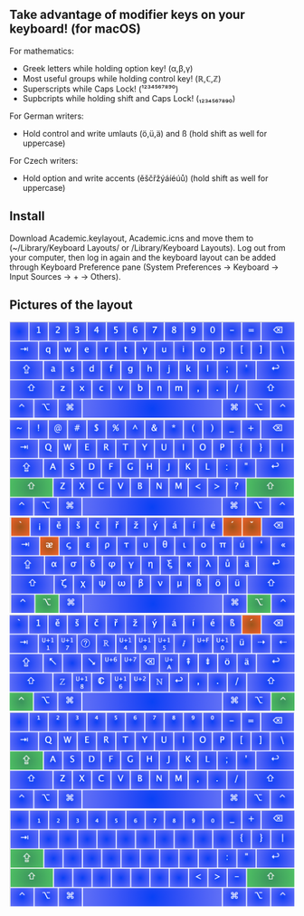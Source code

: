 ## Take advantage of modifier keys on your keyboard! (for macOS)
For mathematics:
- Greek letters while holding option key! (α,β,γ)
- Most useful groups while holding control key! (ℝ,ℂ,ℤ)
- Superscripts while Caps Lock! (¹²³⁴⁵⁶⁷⁸⁹⁰)
- Supbcripts while holding shift and Caps Lock! (₁₂₃₄₅₆₇₈₉₀)

For German writers:
- Hold control and write umlauts (ö,ü,ä) and ß (hold shift as well for uppercase)

For Czech writers:
- Hold option and write accents (ěščřžýáíéúů) (hold shift as well for uppercase)

## Install
Download Academic.keylayout, Academic.icns and move them to (~/Library/Keyboard Layouts/ or /Library/Keyboard Layouts). Log out from your computer, then log in again and the keyboard layout can be added through Keyboard Preference pane (System Preferences -> Keyboard -> Input Sources -> + -> Others).

## Pictures of the layout

![Default](https://raw.githubusercontent.com/jendas1/multipurpose-keyboard-layout/master/photos/default.png)
![Shift](https://raw.githubusercontent.com/jendas1/multipurpose-keyboard-layout/master/photos/shift.png)
![Option](https://raw.githubusercontent.com/jendas1/multipurpose-keyboard-layout/master/photos/option.png)
![Control](https://raw.githubusercontent.com/jendas1/multipurpose-keyboard-layout/master/photos/control.png)
![Caps Lock](https://raw.githubusercontent.com/jendas1/multipurpose-keyboard-layout/master/photos/caps.png)
![Caps Lock + Shift](https://raw.githubusercontent.com/jendas1/multipurpose-keyboard-layout/master/photos/caps+shift.png)

